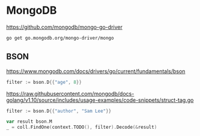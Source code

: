 # MongoDB

https://github.com/mongodb/mongo-go-driver

```sh
go get go.mongodb.org/mongo-driver/mongo
```

## BSON

https://www.mongodb.com/docs/drivers/go/current/fundamentals/bson

```go
filter := bson.D{{"age", 8}}
```

https://raw.githubusercontent.com/mongodb/docs-golang/v1.10/source/includes/usage-examples/code-snippets/struct-tag.go

```go
filter := bson.D{{"author", "Sam Lee"}}

var result bson.M
_ = coll.FindOne(context.TODO(), filter).Decode(&result)
```
